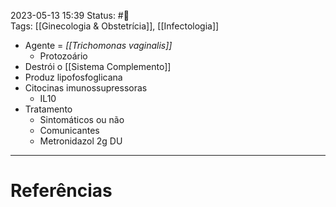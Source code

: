 2023-05-13 15:39
Status: #🌱  
Tags: [[Ginecologia & Obstetrícia]], [[Infectologia]]
<br/>
- Agente = _[[Trichomonas vaginalis]]_
	- Protozoário
- Destrói o [[Sistema Complemento]]
- Produz lipofosfoglicana
- Citocinas imunossupressoras
	- IL10
- Tratamento
	- Sintomáticos ou não
	- Comunicantes
	- Metronidazol 2g DU

____
# Referências

